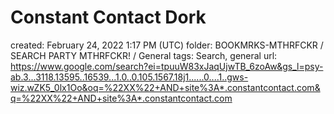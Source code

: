 # Constant Contact Dork

created: February 24, 2022 1:17 PM (UTC)
folder: BOOKMRKS-MTHRFCKR / SEARCH PARTY MTHRFCKR! / General
tags: Search, general
url: https://www.google.com/search?ei=tpuuW83xJaqUjwTB_6zoAw&gs_l=psy-ab.3...3118.13595..16539...1.0..0.105.1567.18j1......0....1..gws-wiz.wZK5_0lx1Oo&oq=%22XX%22+AND+site%3A*.constantcontact.com&q=%22XX%22+AND+site%3A*.constantcontact.com
